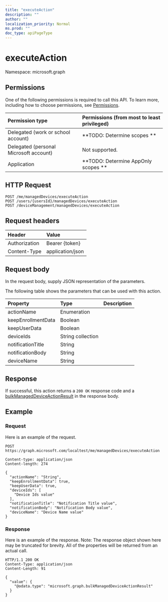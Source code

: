 ```yaml
---
title: "executeAction"
description: ""
author: ""
localization_priority: Normal
ms.prod: ""
doc_type: apiPageType
---
```


# executeAction

Namespace: microsoft.graph



## Permissions
One of the following permissions is required to call this API. To learn more, including how to choose permissions, see [Permissions](/concepts/permissions-reference.md).

|Permission type|Permissions (from most to least privileged)|
|:---|:---|
|Delegated (work or school account)|**TODO: Determine scopes **|
|Delegated (personal Microsoft account)|Not supported.|
|Application|**TODO: Determine AppOnly scopes **|

## HTTP Request
<!-- {
  "blockType": "ignored"
}
-->
``` http
POST /me/managedDevices/executeAction
POST /users/{usersId}/managedDevices/executeAction
POST /deviceManagement/managedDevices/executeAction
```

## Request headers
|Header|Value|
|:---|:---|
|Authorization|Bearer {token}|
|Content-Type|application/json|

## Request body
In the request body, supply JSON representation of the parameters.

The following table shows the parameters that can be used with this action.

|Property|Type|Description|
|:---|:---|:---|
|actionName|Enumeration||
|keepEnrollmentData|Boolean||
|keepUserData|Boolean||
|deviceIds|String collection||
|notificationTitle|String||
|notificationBody|String||
|deviceName|String||



## Response
If successful, this action returns a `200 OK` response code and a [bulkManagedDeviceActionResult](../resources/intune-devices-bulkmanageddeviceactionresult.md) in the response body.

## Example

### Request
Here is an example of the request.
<!-- {
  "blockType": "request",
  "name": "manageddevice_executeaction"
}
-->
``` http
POST https://graph.microsoft.com/localtest/me/managedDevices/executeAction

Content-type: application/json
Content-length: 274

{
  "actionName": "String",
  "keepEnrollmentData": true,
  "keepUserData": true,
  "deviceIds": [
    "Device Ids value"
  ],
  "notificationTitle": "Notification Title value",
  "notificationBody": "Notification Body value",
  "deviceName": "Device Name value"
}
```

### Response
Here is an example of the response. Note: The response object shown here may be truncated for brevity. All of the properties will be returned from an actual call.
<!-- {
  "blockType": "response",
  "truncated": true,
  "@odata.type": "microsoft.graph.bulkmanageddeviceactionresult"
}
-->
``` http
HTTP/1.1 200 OK
Content-Type: application/json
Content-Length: 91

{
  "value": {
    "@odata.type": "microsoft.graph.bulkManagedDeviceActionResult"
  }
}
```

